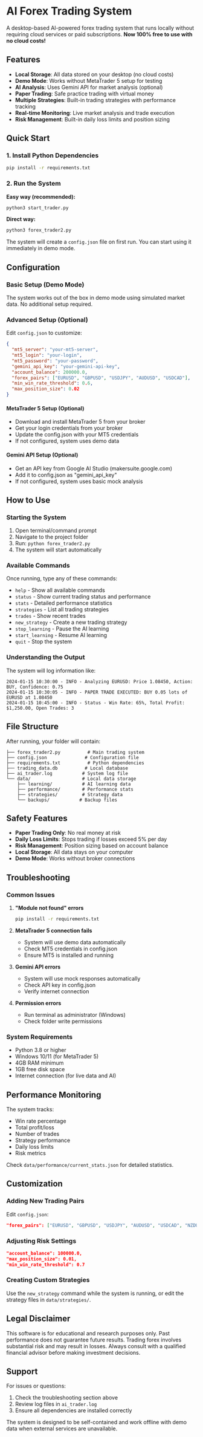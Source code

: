 # AI Forex Trading System

A desktop-based AI-powered forex trading system that runs locally without requiring cloud services or paid subscriptions. **Now 100% free to use with no cloud costs!**

## Features

- **Local Storage**: All data stored on your desktop (no cloud costs)
- **Demo Mode**: Works without MetaTrader 5 setup for testing
- **AI Analysis**: Uses Gemini API for market analysis (optional)
- **Paper Trading**: Safe practice trading with virtual money
- **Multiple Strategies**: Built-in trading strategies with performance tracking
- **Real-time Monitoring**: Live market analysis and trade execution
- **Risk Management**: Built-in daily loss limits and position sizing

## Quick Start

### 1. Install Python Dependencies

```bash
pip install -r requirements.txt
```

### 2. Run the System

**Easy way (recommended):**
```bash
python3 start_trader.py
```

**Direct way:**
```bash
python3 forex_trader2.py
```

The system will create a `config.json` file on first run. You can start using it immediately in demo mode.

## Configuration

### Basic Setup (Demo Mode)
The system works out of the box in demo mode using simulated market data. No additional setup required.

### Advanced Setup (Optional)

Edit `config.json` to customize:

```json
{
  "mt5_server": "your-mt5-server",
  "mt5_login": "your-login",
  "mt5_password": "your-password",
  "gemini_api_key": "your-gemini-api-key",
  "account_balance": 200000.0,
  "forex_pairs": ["EURUSD", "GBPUSD", "USDJPY", "AUDUSD", "USDCAD"],
  "min_win_rate_threshold": 0.6,
  "max_position_size": 0.02
}
```

#### MetaTrader 5 Setup (Optional)
- Download and install MetaTrader 5 from your broker
- Get your login credentials from your broker
- Update the config.json with your MT5 credentials
- If not configured, system uses demo data

#### Gemini API Setup (Optional)
- Get an API key from Google AI Studio (makersuite.google.com)
- Add it to config.json as "gemini_api_key"
- If not configured, system uses basic mock analysis

## How to Use

### Starting the System

1. Open terminal/command prompt
2. Navigate to the project folder
3. Run: `python forex_trader2.py`
4. The system will start automatically

### Available Commands

Once running, type any of these commands:

- `help` - Show all available commands
- `status` - Show current trading status and performance
- `stats` - Detailed performance statistics
- `strategies` - List all trading strategies
- `trades` - Show recent trades
- `new_strategy` - Create a new trading strategy
- `stop_learning` - Pause the AI learning
- `start_learning` - Resume AI learning
- `quit` - Stop the system

### Understanding the Output

The system will log information like:
```
2024-01-15 10:30:00 - INFO - Analyzing EURUSD: Price 1.08450, Action: BUY, Confidence: 0.75
2024-01-15 10:30:05 - INFO - PAPER TRADE EXECUTED: BUY 0.05 lots of EURUSD at 1.08450
2024-01-15 10:45:00 - INFO - Status - Win Rate: 65%, Total Profit: $1,250.00, Open Trades: 3
```

## File Structure

After running, your folder will contain:

```
├── forex_trader2.py          # Main trading system
├── config.json              # Configuration file
├── requirements.txt          # Python dependencies
├── trading_data.db          # Local database
├── ai_trader.log           # System log file
└── data/                   # Local data storage
    ├── learning/           # AI learning data
    ├── performance/        # Performance stats
    ├── strategies/         # Strategy data
    └── backups/           # Backup files
```

## Safety Features

- **Paper Trading Only**: No real money at risk
- **Daily Loss Limits**: Stops trading if losses exceed 5% per day
- **Risk Management**: Position sizing based on account balance
- **Local Storage**: All data stays on your computer
- **Demo Mode**: Works without broker connections

## Troubleshooting

### Common Issues

1. **"Module not found" errors**
   ```bash
   pip install -r requirements.txt
   ```

2. **MetaTrader 5 connection fails**
   - System will use demo data automatically
   - Check MT5 credentials in config.json
   - Ensure MT5 is installed and running

3. **Gemini API errors**
   - System will use mock responses automatically
   - Check API key in config.json
   - Verify internet connection

4. **Permission errors**
   - Run terminal as administrator (Windows)
   - Check folder write permissions

### System Requirements

- Python 3.8 or higher
- Windows 10/11 (for MetaTrader 5)
- 4GB RAM minimum
- 1GB free disk space
- Internet connection (for live data and AI)

## Performance Monitoring

The system tracks:
- Win rate percentage
- Total profit/loss
- Number of trades
- Strategy performance
- Daily loss limits
- Risk metrics

Check `data/performance/current_stats.json` for detailed statistics.

## Customization

### Adding New Trading Pairs

Edit `config.json`:
```json
"forex_pairs": ["EURUSD", "GBPUSD", "USDJPY", "AUDUSD", "USDCAD", "NZDUSD"]
```

### Adjusting Risk Settings

```json
"account_balance": 100000.0,
"max_position_size": 0.01,
"min_win_rate_threshold": 0.7
```

### Creating Custom Strategies

Use the `new_strategy` command while the system is running, or edit the strategy files in `data/strategies/`.

## Legal Disclaimer

This software is for educational and research purposes only. Past performance does not guarantee future results. Trading forex involves substantial risk and may result in losses. Always consult with a qualified financial advisor before making investment decisions.

## Support

For issues or questions:
1. Check the troubleshooting section above
2. Review log files in `ai_trader.log`
3. Ensure all dependencies are installed correctly

The system is designed to be self-contained and work offline with demo data when external services are unavailable.